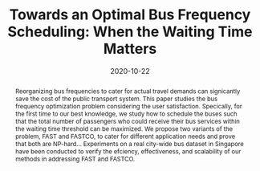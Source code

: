 ---
title: "Towards an Optimal Bus Frequency Scheduling: When the Waiting Time Matters"
authors:
- Songsong Mo
- admin
- Baihua Zheng
- Zhiyong Peng

publication_types: ["2"]
publication: In *TKDE*
publication_short: In *TKDE*
date: "2020-10-22"

abstract: Reorganizing bus frequencies to cater for actual travel demands can signicantly save the cost of the public transport system. This paper studies the bus frequency optimization problem considering the user satisfaction. Specically, for the first time to our best knowledge, we study how to schedule the buses such that the total number of passengers who could receive their bus services within the waiting time threshold can be maximized. We propose two variants of the problem, FAST and FASTCO, to cater for different application needs and prove that both are NP-hard... Experiments on a real city-wide bus dataset in Singapore have been conducted to verify the efciency, effectiveness, and scalability of our methods in addressing FAST and FASTCO.


#tags:
#- Source Themes
featured: true

links:
- name: Code
url: 
url_pdf: 'papers/tkde20-fast.pdf'
---